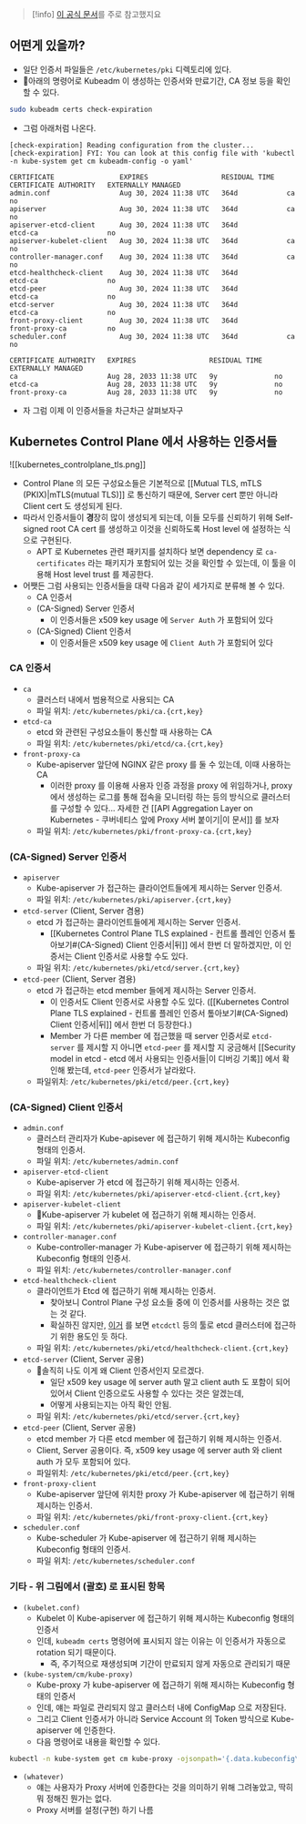 > [!info] [이 공식 문서](https://kubernetes.io/docs/setup/best-practices/certificates)를 주로 참고했지요

## 어떤게 있을까?

- 일단 인증서 파일들은 `/etc/kubernetes/pki` 디렉토리에 있다.
- 아래의 명령어로 Kubeadm 이 생성하는 인증서와 만료기간, CA 정보 등을 확인할 수 있다.

```bash
sudo kubeadm certs check-expiration
```

- 그럼 아래처럼 나온다.

```
[check-expiration] Reading configuration from the cluster...
[check-expiration] FYI: You can look at this config file with 'kubectl -n kube-system get cm kubeadm-config -o yaml'

CERTIFICATE                EXPIRES                  RESIDUAL TIME   CERTIFICATE AUTHORITY   EXTERNALLY MANAGED
admin.conf                 Aug 30, 2024 11:38 UTC   364d            ca                      no      
apiserver                  Aug 30, 2024 11:38 UTC   364d            ca                      no      
apiserver-etcd-client      Aug 30, 2024 11:38 UTC   364d            etcd-ca                 no      
apiserver-kubelet-client   Aug 30, 2024 11:38 UTC   364d            ca                      no      
controller-manager.conf    Aug 30, 2024 11:38 UTC   364d            ca                      no      
etcd-healthcheck-client    Aug 30, 2024 11:38 UTC   364d            etcd-ca                 no      
etcd-peer                  Aug 30, 2024 11:38 UTC   364d            etcd-ca                 no      
etcd-server                Aug 30, 2024 11:38 UTC   364d            etcd-ca                 no      
front-proxy-client         Aug 30, 2024 11:38 UTC   364d            front-proxy-ca          no      
scheduler.conf             Aug 30, 2024 11:38 UTC   364d            ca                      no      

CERTIFICATE AUTHORITY   EXPIRES                  RESIDUAL TIME   EXTERNALLY MANAGED
ca                      Aug 28, 2033 11:38 UTC   9y              no      
etcd-ca                 Aug 28, 2033 11:38 UTC   9y              no      
front-proxy-ca          Aug 28, 2033 11:38 UTC   9y              no
```

- 자 그럼 이제 이 인증서들을 차근차근 살펴보자구

## Kubernetes Control Plane 에서 사용하는 인증서들

![[kubernetes_controlplane_tls.png]]

- Control Plane 의 모든 구성요소들은 기본적으로 [[Mutual TLS, mTLS (PKIX)|mTLS(mutual TLS)]] 로 통신하기 때문에, Server cert 뿐만 아니라 Client cert 도 생성되게 된다.
- 따라서 인증서들이 **경**장히 많이 생성되게 되는데, 이들 모두를 신뢰하기 위해 Self-signed root CA cert 를 생성하고 이것을 신뢰하도록 Host level 에 설정하는 식으로 구현된다.
	- APT 로 Kubernetes 관련 패키지를 설치하다 보면 dependency 로 `ca-certificates` 라는 패키지가 포함되어 있는 것을 확인할 수 있는데, 이 툴을 이용해 Host level trust 를 제공한다.
- 어쨋든 그럼 사용되는 인증서들을 대략 다음과 같이 세가지로 분류해 볼 수 있다.
	- CA 인증서
	- (CA-Signed) Server 인증서
		- 이 인증서들은 x509 key usage 에 `Server Auth` 가 포함되어 있다
	- (CA-Signed) Client 인증서
		- 이 인증서들은 x509 key usage 에 `Client Auth` 가 포함되어 있다

### CA 인증서

- `ca`
	- 클러스터 내에서 범용적으로 사용되는 CA
	- 파일 위치: `/etc/kubernetes/pki/ca.{crt,key}`
- `etcd-ca`
	- etcd 와 관련된 구성요소들이 통신할 때 사용하는 CA
	- 파일 위치: `/etc/kubernetes/pki/etcd/ca.{crt,key}`
- `front-proxy-ca`
	- Kube-apiserver 앞단에 NGINX 같은 proxy 를 둘 수 있는데, 이때 사용하는 CA
		- 이러한 proxy 를 이용해 사용자 인증 과정을 proxy 에 위임하거나, proxy 에서 생성하는 로그를 통해 접속을 모니터링 하는 등의 방식으로 클러스터를 구성할 수 있다... 자세한 건 [[API Aggregation Layer on Kubernetes - 쿠버네티스 앞에 Proxy 서버 붙이기|이 문서]] 를 보자
	- 파일 위치: `/etc/kubernetes/pki/front-proxy-ca.{crt,key}`

### (CA-Signed) Server 인증서

- `apiserver`
	- Kube-apiserver 가 접근하는 클라이언트들에게 제시하는 Server 인증서.
	- 파일 위치: `/etc/kubernetes/pki/apiserver.{crt,key}`
- `etcd-server` (Client, Server 겸용)
	- etcd 가 접근하는 클라이언트들에게 제시하는 Server 인증서.
		- [[Kubernetes Control Plane TLS explained - 컨트롤 플레인 인증서 톺아보기#(CA-Signed) Client 인증서|뒤]] 에서 한번 더 말하겠지만, 이 인증서는 Client 인증서로 사용할 수도 있다.
	- 파일 위치: `/etc/kubernetes/pki/etcd/server.{crt,key}`
- `etcd-peer` (Client, Server 겸용)
	- etcd 가 접근하는 etcd member 들에게 제시하는 Server 인증서.
		- 이 인증서도 Client 인증서로 사용할 수도 있다. ([[Kubernetes Control Plane TLS explained - 컨트롤 플레인 인증서 톺아보기#(CA-Signed) Client 인증서|뒤]] 에서 한번 더 등장한다.)
		- Member 가 다른 member 에 접근했을 때 server 인증서로 `etcd-server` 를 제시할 지 아니면 `etcd-peer` 를 제시할 지 궁금해서 [[Security model in etcd - etcd 에서 사용되는 인증서들|이 디버깅 기록]] 에서 확인해 봤는데, `etcd-peer` 인증서가 날라왔다.
	- 파일위치: `/etc/kubernetes/pki/etcd/peer.{crt,key}`

### (CA-Signed) Client 인증서

- `admin.conf`
	- 클러스터 관리자가 Kube-apisever 에 접근하기 위해 제시하는 Kubeconfig 형태의 인증서.
	- 파일 위치: `/etc/kubernetes/admin.conf`
- `apiserver-etcd-client`
	- Kube-apiserver 가 etcd 에 접근하기 위해 제시하는 인증서.
	- 파일 위치: `/etc/kubernetes/pki/apiserver-etcd-client.{crt,key}`
- `apiserver-kubelet-client`
	- Kube-apiserver 가 kubelet 에 접근하기 위해 제시하는 인증서.
	- 파일 위치: `/etc/kubernetes/pki/apiserver-kubelet-client.{crt,key}`
- `controller-manager.conf`
	- Kube-controller-manager 가 Kube-apiserver 에 접근하기 위해 제시하는 Kubeconfig 형태의 인증서.
	- 파일 위치: `/etc/kubernetes/controller-manager.conf`
- `etcd-healthcheck-client`
	- 클라이언트가 Etcd 에 접근하기 위해 제시하는 인증서.
		- 찾아보니 Control Plane 구성 요소들 중에 이 인증서를 사용하는 것은 없는 것 같다.
		- 확실하진 않지만, [이거](https://kubernetes.io/docs/setup/best-practices/certificates/#certificate-paths) 를 보면 `etcdctl` 등의 툴로 etcd 클러스터에 접근하기 위한 용도인 듯 하다.
	- 파일 위치: `/etc/kubernetes/pki/etcd/healthcheck-client.{crt,key}`
- `etcd-server` (Client, Server 공용)
	- 솔직히 나도 이게 왜 Client 인증서인지 모르겠다.
		- 일단 x509 key usage 에 server auth 말고 client auth 도 포함이 되어 있어서 Client 인증으로도 사용할 수 있다는 것은 알겠는데,
		- 어떻게 사용되는지는 아직 확인 안됨.
	- 파일 위치: `/etc/kubernetes/pki/etcd/server.{crt,key}`
- `etcd-peer` (Client, Server 공용)
	- etcd member 가 다른 etcd member 에 접근하기 위해 제시하는 인증서.
	- Client, Server 공용이다. 즉, x509 key usage 에 server auth 와 client auth 가 모두 포함되어 있다.
	- 파일위치: `/etc/kubernetes/pki/etcd/peer.{crt,key}`
- `front-proxy-client`
	- Kube-apiserver 앞단에 위치한 proxy 가 Kube-apiserver 에 접근하기 위해 제시하는 인증서.
	- 파일 위치: `/etc/kubernetes/pki/front-proxy-client.{crt,key}`
- `scheduler.conf`
	- Kube-scheduler 가 Kube-apiserver 에 접근하기 위해 제시하는 Kubeconfig 형태의 인증서.
	- 파일 위치: `/etc/kubernetes/scheduler.conf`

### 기타 - 위 그림에서 (괄호) 로 표시된 항목

- `(kubelet.conf)`
	- Kubelet 이 Kube-apiserver 에 접근하기 위해 제시하는 Kubeconfig 형태의 인증서
	- 인데, `kubeadm certs` 명령어에 표시되지 않는 이유는 이 인증서가 자동으로 rotation 되기 때문이다.
		- 즉, 주기적으로 재생성되며 기간이 만료되지 않게 자동으로 관리되기 때문
- `(kube-system/cm/kube-proxy)`
	- Kube-proxy 가 kube-apiserver 에 접근하기 위해 제시하는 Kubeconfig 형태의 인증서
	- 인데, 얘는 파일로 관리되지 않고 클러스터 내에 ConfigMap 으로 저장된다.
	- 그리고 Client 인증서가 아니라 Service Account 의 Token 방식으로 Kube-apiserver 에 인증한다.
	- 다음 명령어로 내용을 확인할 수 있다.

```bash
kubectl -n kube-system get cm kube-proxy -ojsonpath='{.data.kubeconfig\.conf}'
```

- `(whatever)`
	- 얘는 사용자가 Proxy 서버에 인증한다는 것을 의미하기 위해 그려놓았고, 딱히 뭐 정해진 뭔가는 없다.
	- Proxy 서버를 설정(구현) 하기 나름
